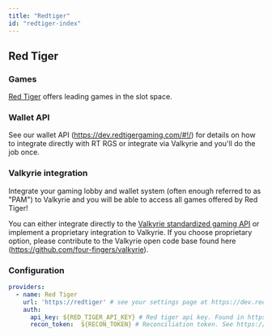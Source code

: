 ```yaml
---
title: "Redtiger"
id: "redtiger-index"
---
```


## Red Tiger

### Games

[Red Tiger](https://www.redtiger.com/) offers leading games in the slot space.

### Wallet API

See our wallet API (https://dev.redtigergaming.com/#!/) for details on how to integrate directly with RT RGS or integrate via Valkyrie and you'll do the job once.

### Valkyrie integration

Integrate your gaming lobby and wallet system (often enough referred to as "PAM") to Valkyrie and you will be able to access all games offered by Red Tiger!

You can either integrate directly to the [Valkyrie standardized gaming API](/wallets)  or implement a proprietary integration to Valkyrie. If you choose proprietary option, please contribute to the Valkyrie open code base found here (https://github.com/four-fingers/valkyrie).

### Configuration

```yaml
providers:
  - name: Red Tiger
    url: 'https://redtiger' # see your settings page at https://dev.redtigergaming.com to see your operator specific url
    auth:
      api_key: ${RED_TIGER_API_KEY} # Red tiger api key. Found in https://dev.redtigergaming.com
      recon_token:  ${RECON_TOKEN} # Reconciliation token. See https://dev.redtigergaming.com
```